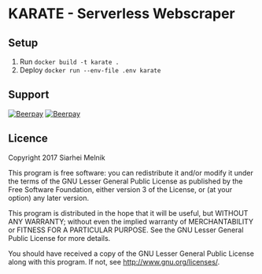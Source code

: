 # KARATE - Serverless Webscraper

## Setup
1. Run `docker build -t karate .`
2. Deploy `docker run --env-file .env karate`
## Support
[![Beerpay](https://beerpay.io/SiarheiMelnik/karate/badge.svg?style=beer-square)](https://beerpay.io/SiarheiMelnik/karate)  [![Beerpay](https://beerpay.io/SiarheiMelnik/karate/make-wish.svg?style=flat-square)](https://beerpay.io/SiarheiMelnik/karate?focus=wish)

## Licence

Copyright 2017 Siarhei Melnik

This program is free software: you can redistribute it and/or modify
it under the terms of the GNU Lesser General Public License as
published by the Free Software Foundation, either version 3 of the
License, or (at your option) any later version.

This program is distributed in the hope that it will be useful, but
WITHOUT ANY WARRANTY; without even the implied warranty of
MERCHANTABILITY or FITNESS FOR A PARTICULAR PURPOSE. See the GNU
Lesser General Public License for more details.

You should have received a copy of the GNU Lesser General Public
License along with this program. If not, see
<http://www.gnu.org/licenses/>.
